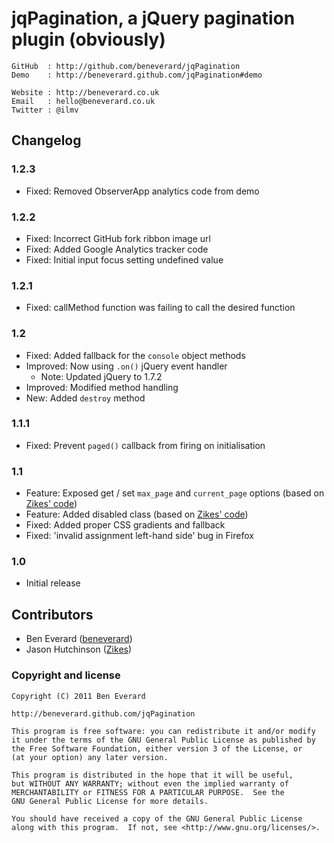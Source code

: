 # jqPagination, a jQuery pagination plugin (obviously)

    GitHub  : http://github.com/beneverard/jqPagination  
    Demo    : http://beneverard.github.com/jqPagination#demo  
    
    Website : http://beneverard.co.uk  
    Email   : hello@beneverard.co.uk  
    Twitter : @ilmv  


## Changelog

### 1.2.3
- Fixed: Removed ObserverApp analytics code from demo

### 1.2.2
- Fixed: Incorrect GitHub fork ribbon image url
- Fixed: Added Google Analytics tracker code
- Fixed: Initial input focus setting undefined value

### 1.2.1
- Fixed: callMethod function was failing to call the desired function

### 1.2
- Fixed: Added fallback for the `console` object methods
- Improved: Now using `.on()` jQuery event handler
  - Note: Updated jQuery to 1.7.2
- Improved: Modified method handling
- New: Added `destroy` method

### 1.1.1
- Fixed: Prevent `paged()` callback from firing on initialisation

### 1.1
- Feature: Exposed get / set `max_page` and `current_page` options (based on [Zikes' code](https://github.com/beneverard/jqPagination/pull/4))
- Feature: Added disabled class (based on [Zikes' code](https://github.com/beneverard/jqPagination/pull/7))
- Fixed: Added proper CSS gradients and fallback
- Fixed: 'invalid assignment left-hand side' bug in Firefox

### 1.0

- Initial release

## Contributors

- Ben Everard ([beneverard](http://github.com/beneverard))
- Jason Hutchinson ([Zikes](http://github.com/Zikes))

### Copyright and license
	 
	Copyright (C) 2011 Ben Everard
	
	http://beneverard.github.com/jqPagination
	
	This program is free software: you can redistribute it and/or modify
	it under the terms of the GNU General Public License as published by
	the Free Software Foundation, either version 3 of the License, or
	(at your option) any later version.
	
	This program is distributed in the hope that it will be useful,
	but WITHOUT ANY WARRANTY; without even the implied warranty of
	MERCHANTABILITY or FITNESS FOR A PARTICULAR PURPOSE.  See the
	GNU General Public License for more details.
	
	You should have received a copy of the GNU General Public License
	along with this program.  If not, see <http://www.gnu.org/licenses/>.